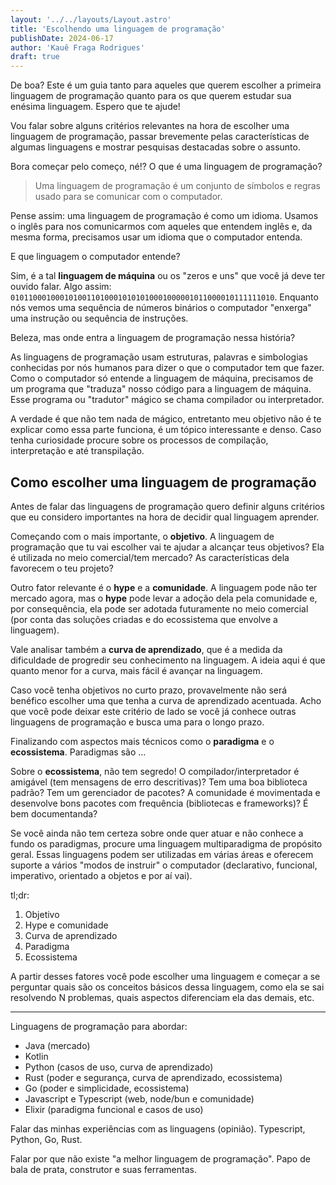 ```yaml
---
layout: '../../layouts/Layout.astro'
title: 'Escolhendo uma linguagem de programação'
publishDate: 2024-06-17
author: 'Kauê Fraga Rodrigues'
draft: true
---
```


De boa? Este é um guia tanto para aqueles que querem escolher a primeira linguagem de programação quanto para os que querem estudar sua enésima linguagem. Espero que te ajude!

Vou falar sobre alguns critérios relevantes na hora de escolher uma linguagem de programação, passar brevemente pelas características de algumas linguagens e mostrar pesquisas destacadas sobre o assunto.

Bora começar pelo começo, né!? O que é uma linguagem de programação?

> Uma linguagem de programação é um conjunto de símbolos e regras usado para se comunicar com o computador.

Pense assim: uma linguagem de programação é como um idioma. Usamos o inglês para nos comunicarmos com aqueles que entendem inglês e, da mesma forma, precisamos usar um idioma que o computador entenda.

E que linguagem o computador entende?

Sim, é a tal **linguagem de máquina** ou os "zeros e uns" que você já deve ter ouvido falar. Algo assim: `01011000100010100110100010101010001000001011000010111111010`. Enquanto nós vemos uma sequência de números binários o computador "enxerga" uma instrução ou sequência de instruções.

Beleza, mas onde entra a linguagem de programação nessa história?

As linguagens de programação usam estruturas, palavras e simbologias conhecidas por nós humanos para dizer o que o computador tem que fazer. Como o computador só entende a linguagem de máquina, precisamos de um programa que "traduza" nosso código para a linguagem de máquina. Esse programa ou "tradutor" mágico se chama compilador ou interpretador.

A verdade é que não tem nada de mágico, entretanto meu objetivo não é te explicar como essa parte funciona, é um tópico interessante e denso. Caso tenha curiosidade procure sobre os processos de compilação, interpretação e até transpilação.

## Como escolher uma linguagem de programação

Antes de falar das linguagens de programação quero definir alguns critérios que eu considero importantes na hora de decidir qual linguagem aprender.

Começando com o mais importante, o **objetivo**. A linguagem de programação que tu vai escolher vai te ajudar a alcançar teus objetivos? Ela é utilizada no meio comercial/tem mercado? As características dela favorecem o teu projeto?

Outro fator relevante é o **hype** e a **comunidade**. A linguagem pode não ter mercado agora, mas o **hype** pode levar a adoção dela pela comunidade e, por consequência, ela pode ser adotada futuramente no meio comercial (por conta das soluções criadas e do ecossistema que envolve a linguagem).

Vale analisar também a **curva de aprendizado**, que é a medida da dificuldade de progredir seu conhecimento na linguagem. A ideia aqui é que quanto menor for a curva, mais fácil é avançar na linguagem.

Caso você tenha objetivos no curto prazo, provavelmente não será benéfico escolher uma que tenha a curva de aprendizado acentuada. Acho que você pode deixar este critério de lado se você já conhece outras linguagens de programação e busca uma para o longo prazo.

Finalizando com aspectos mais técnicos como o **paradigma** e o **ecossistema**. Paradigmas são ...

Sobre o **ecossistema**, não tem segredo! O compilador/interpretador é amigável (tem mensagens de erro descritivas)? Tem uma boa biblioteca padrão? Tem um gerenciador de pacotes? A comunidade é movimentada e desenvolve bons pacotes com frequência (bibliotecas e frameworks)? É bem documentanda?

Se você ainda não tem certeza sobre onde quer atuar e não conhece a fundo os paradigmas, procure uma linguagem multiparadigma de propósito geral. Essas linguagens podem ser utilizadas em várias áreas e oferecem suporte a vários "modos de instruir" o computador (declarativo, funcional, imperativo, orientado a objetos e por aí vai).

tl;dr:

1. Objetivo
2. Hype e comunidade
3. Curva de aprendizado
4. Paradigma
5. Ecossistema

A partir desses fatores você pode escolher uma linguagem e começar a se perguntar quais são os conceitos básicos dessa linguagem, como ela se sai resolvendo N problemas, quais aspectos diferenciam ela das demais, etc.

---

Linguagens de programação para abordar:

- Java (mercado)
- Kotlin
- Python (casos de uso, curva de aprendizado)
- Rust (poder e segurança, curva de aprendizado, ecossistema)
- Go (poder e simplicidade, ecossistema)
- Javascript e Typescript (web, node/bun e comunidade)
- Elixir (paradigma funcional e casos de uso)

Falar das minhas experiências com as linguagens (opinião). Typescript, Python, Go, Rust.

Falar por que não existe "a melhor linguagem de programação". Papo de bala de prata, construtor e suas ferramentas.
